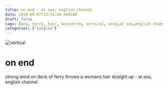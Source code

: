 ```yaml
---
title: on end - at sea, english channel
date: 2018-08-07T12:31:44.909248
draft: false
tags: [ang, ferry, hair, monochrom, vertical, wind,at sea,english channel]
categories: ["singles"]
---
```

![vertical](/p/sbr-20180807-1.jpg)
<!--more-->
# on end
strong wind on deck of ferry throws a womans hair straight up - at sea, english channel
